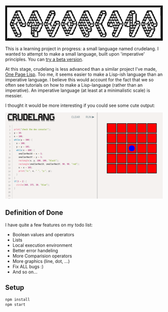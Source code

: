 ![](crudelang.png)

This is a learning project in progress: a small language named crudelang.
I wanted to attempt to make a small language, built upon 'imperative' principles.
You can [try a beta version](https://bergsans.net/crudelang/).

At this stage, crudelang is less advanced than a similar project
I've made, [One Page Lisp](https://github.com/bergsans/one-page-lisp). Too me,
it seems easier to make a Lisp-ish language than an imperative language.
I believe this would account for the fact that we so often see tutorials on how to make
a Lisp-language (rather than an imperative). An imperative language (at least
at a minimalistic scale) is messier.

I thought it would be more interesting if you could see some cute output:

![](app-screenshot.png)


## Definition of Done

I have quite a few features on my todo list:

* Boolean values and operators
* Lists
* Local execution environment
* Better error handeling
* More Comparision operators
* More graphics (line, dot, ...)
* Fix ALL bugs :)
* And so on...

## Setup

```
npm install
npm start
```
